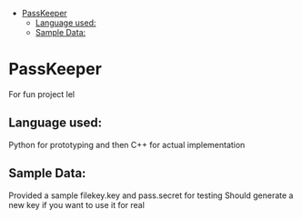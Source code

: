 - [PassKeeper](#passkeeper)
  - [Language used:](#language-used)
  - [Sample Data:](#sample-data)

# PassKeeper
For fun project lel

## Language used:
Python for prototyping and then C++ for actual implementation

## Sample Data:
Provided a sample filekey.key and pass.secret for testing
Should generate a new key if you want to use it for real